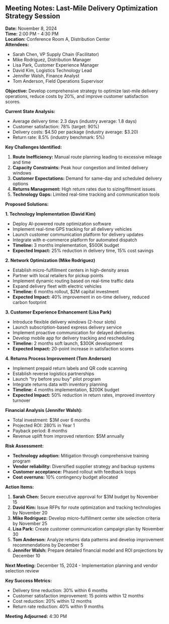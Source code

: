 ## Meeting Notes: Last-Mile Delivery Optimization Strategy Session

**Date:** November 8, 2024  
**Time:** 2:00 PM - 4:30 PM  
**Location:** Conference Room A, Distribution Center  
**Attendees:**  
- Sarah Chen, VP Supply Chain (Facilitator)  
- Mike Rodriguez, Distribution Manager  
- Lisa Park, Customer Experience Manager  
- David Kim, Logistics Technology Lead  
- Jennifer Walsh, Finance Analyst  
- Tom Anderson, Field Operations Supervisor  

**Objective:** Develop comprehensive strategy to optimize last-mile delivery operations, reduce costs by 20%, and improve customer satisfaction scores.

**Current State Analysis:**
- Average delivery time: 2.3 days (industry average: 1.8 days)
- Customer satisfaction: 78% (target: 90%)
- Delivery costs: $4.50 per package (industry average: $3.20)
- Return rate: 8.5% (industry benchmark: 5%)

**Key Challenges Identified:**
1. **Route Inefficiency:** Manual route planning leading to excessive mileage and time
2. **Capacity Constraints:** Peak hour congestion and limited delivery windows
3. **Customer Expectations:** Demand for same-day and scheduled delivery options
4. **Returns Management:** High return rates due to sizing/fitment issues
5. **Technology Gaps:** Limited real-time tracking and communication tools

**Proposed Solutions:**

**1. Technology Implementation (David Kim)**
- Deploy AI-powered route optimization software
- Implement real-time GPS tracking for all delivery vehicles
- Launch customer communication platform for delivery updates
- Integrate with e-commerce platform for automated dispatch
- **Timeline:** 3 months implementation, $500K budget
- **Expected Impact:** 25% reduction in delivery time, 15% cost savings

**2. Network Optimization (Mike Rodriguez)**
- Establish micro-fulfillment centers in high-density areas
- Partner with local retailers for pickup points
- Implement dynamic routing based on real-time traffic data
- Expand delivery fleet with electric vehicles
- **Timeline:** 6 months rollout, $2M capital investment
- **Expected Impact:** 40% improvement in on-time delivery, reduced carbon footprint

**3. Customer Experience Enhancement (Lisa Park)**
- Introduce flexible delivery windows (2-hour slots)
- Launch subscription-based express delivery service
- Implement proactive communication for delayed deliveries
- Develop mobile app for delivery tracking and rescheduling
- **Timeline:** 2 months soft launch, $300K development
- **Expected Impact:** 20-point increase in satisfaction scores

**4. Returns Process Improvement (Tom Anderson)**
- Implement prepaid return labels and QR code scanning
- Establish reverse logistics partnerships
- Launch "try before you buy" pilot program
- Integrate returns data with inventory planning
- **Timeline:** 4 months implementation, $200K budget
- **Expected Impact:** 50% reduction in return rates, improved inventory turnover

**Financial Analysis (Jennifer Walsh):**
- Total investment: $3M over 6 months
- Projected ROI: 280% in Year 1
- Payback period: 8 months
- Revenue uplift from improved retention: $5M annually

**Risk Assessment:**
- **Technology adoption:** Mitigation through comprehensive training program
- **Vendor reliability:** Diversified supplier strategy and backup systems
- **Customer acceptance:** Phased rollout with feedback loops
- **Cost overruns:** 10% contingency budget allocated

**Action Items:**
1. **Sarah Chen:** Secure executive approval for $3M budget by November 15
2. **David Kim:** Issue RFPs for route optimization and tracking technologies by November 20
3. **Mike Rodriguez:** Develop micro-fulfillment center site selection criteria by November 25
4. **Lisa Park:** Create customer communication campaign plan by November 30
5. **Tom Anderson:** Analyze returns data patterns and develop improvement recommendations by December 5
6. **Jennifer Walsh:** Prepare detailed financial model and ROI projections by December 10

**Next Meeting:** December 15, 2024 - Implementation planning and vendor selection review

**Key Success Metrics:**
- Delivery time reduction: 30% within 6 months
- Customer satisfaction improvement: 15 points within 12 months
- Cost reduction: 20% within 12 months
- Return rate reduction: 40% within 9 months

**Meeting Adjourned:** 4:30 PM